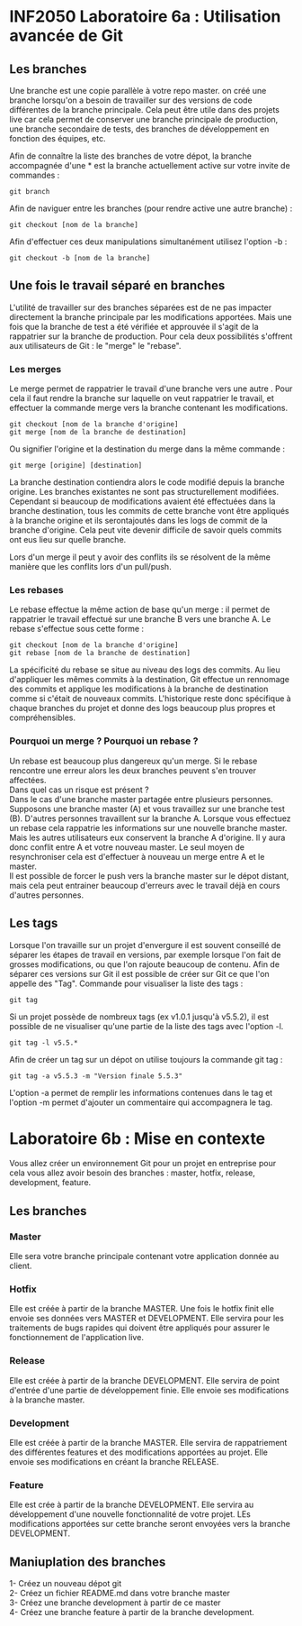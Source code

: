 # INF2050 Laboratoire 6a : Utilisation avancée de Git

## Les branches
Une branche est une copie parallèle à votre repo master. on créé une branche lorsqu'on a besoin de travailler sur des versions de code différentes de la branche principale.
Cela peut être utile dans des projets live car cela permet de conserver une branche principale de production, une branche secondaire de tests, des branches de développement en fonction des équipes, etc.

Afin de connaître la liste des branches de votre dépot, la branche accompagnée d'une * est la branche actuellement active sur votre invite de commandes :
```
git branch
```  

Afin de naviguer entre les branches (pour rendre active une autre branche) :
```
git checkout [nom de la branche]
```  
Afin d'effectuer ces deux manipulations simultanément utilisez l'option -b :
```
git checkout -b [nom de la branche]
```  

## Une fois le travail séparé en branches
L'utilité de travailler sur des branches séparées est de ne pas impacter directement la branche principale par les modifications apportées. Mais une fois que la branche de test a été vérifiée et approuvée il s'agit de la rappatrier sur la branche de production. Pour cela deux possibilités s'offrent aux utilisateurs de Git : le "merge" le "rebase".
### Les merges
Le merge permet de rappatrier le travail d'une branche vers une autre .
Pour cela il faut rendre la branche sur laquelle on veut rappatrier le travail, et effectuer la commande merge vers la branche contenant les modifications.
```
git checkout [nom de la branche d'origine]
git merge [nom de la branche de destination]
```
Ou signifier l'origine et la destination du merge dans la même commande :
```
git merge [origine] [destination]
```
La branche destination contiendra alors le code modifié depuis la branche origine. Les branches existantes ne sont pas structurellement modifiées. Cependant si beaucoup de modifications avaient été effectuées dans la branche destination, tous les commits de cette branche vont être appliqués à la branche origine et ils serontajoutés dans les logs de commit de la branche d'origine. Cela peut vite devenir difficile de savoir quels commits ont eus lieu sur quelle branche.

Lors d'un merge il peut y avoir des conflits ils se résolvent de la même manière que les conflits lors d'un pull/push.


### Les rebases
Le rebase effectue la même action de base qu'un merge : il permet de rappatrier le travail effectué sur une branche B vers une branche A.
Le rebase s'effectue sous cette forme :
```
git checkout [nom de la branche d'origine]
git rebase [nom de la branche de destination]
```
La spécificité du rebase se situe au niveau des logs des commits. Au lieu d'appliquer les mêmes commits à la destination, Git effectue un rennomage des commits et applique les modifications à la branche de destination comme si c'était de nouveaux commits. L'historique reste donc spécifique à chaque branches du projet et donne des logs beaucoup plus propres et compréhensibles.


### Pourquoi un merge ? Pourquoi un rebase ?
Un rebase est beaucoup plus dangereux qu'un merge. Si le rebase rencontre une erreur alors les deux branches peuvent s'en trouver affectées.  
Dans quel cas un risque est présent ?    
Dans le cas d'une branche master partagée entre plusieurs personnes. Supposons une branche master (A) et vous travaillez sur une branche test (B). D'autres personnes travaillent sur la branche A. Lorsque vous effectuez un rebase cela rappatrie les informations sur une nouvelle branche master. Mais les autres utilisateurs eux conservent la branche A d'origine. Il y aura donc conflit entre A et votre nouveau master. Le seul moyen de resynchroniser cela est d'effectuer à nouveau un merge entre A et le master.  
Il est possible de forcer le push vers la branche master sur le dépot distant, mais cela peut entrainer beaucoup d'erreurs avec le travail déjà en cours d'autres personnes.

## Les tags
Lorsque l'on travaille sur un projet d'envergure il est souvent conseillé de séparer les étapes de travail en versions, par exemple lorsque l'on fait de grosses modifications, ou que l'on rajoute beaucoup de contenu.
Afin de séparer ces versions sur Git il est possible de créer sur Git ce que l'on appelle des "Tag".
Commande pour visualiser la liste des tags :
```
git tag
```  
Si un projet possède de nombreux tags (ex v1.0.1 jusqu'à v5.5.2), il est possible de ne visualiser qu'une partie de la liste des tags avec l'option -l.
```
git tag -l v5.5.*
```  
Afin de créer un tag sur un dépot on utilise toujours la commande git tag :
```
git tag -a v5.5.3 -m "Version finale 5.5.3"
```  
L'option -a permet de remplir les informations contenues dans le tag et l'option -m permet d'ajouter un commentaire qui accompagnera le tag.

# Laboratoire 6b : Mise en contexte
Vous allez créer un environnement Git pour un projet en entreprise pour cela vous allez avoir besoin des branches : master, hotfix, release, development, feature.

## Les branches

### Master
Elle sera votre branche principale contenant votre application donnée au client.  

### Hotfix
Elle est créée à partir de la branche MASTER. Une fois le hotfix finit elle envoie ses données vers MASTER et DEVELOPMENT. Elle servira pour les traitements de bugs rapides qui doivent être appliqués pour assurer le fonctionnement de l'application live.  

### Release
Elle est créée à partir de la branche DEVELOPMENT. Elle servira de point d'entrée d'une partie de développement finie. Elle envoie ses modifications à la branche master.

### Development
Elle est créée à partir de la branche MASTER. Elle servira de rappatriement des différentes features et des modifications apportées au projet. Elle envoie ses modifications en créant la branche RELEASE.

### Feature
Elle est crée à partir de la branche DEVELOPMENT. Elle servira au développement d'une nouvelle fonctionnalité de votre projet. LEs modifications apportées sur cette branche seront envoyées vers la branche DEVELOPMENT.

## Maniuplation des branches
1- Créez un nouveau dépot git  
2- Créez un fichier README.md dans votre branche master  
3- Créez une branche development à partir de ce master  
4- Créez une branche feature à partir de la branche development.  
